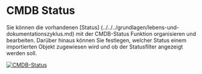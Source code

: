 # CMDB Status

Sie können die vorhandenen [Status] (../../../grundlagen/lebens-und-dokumentationszyklus.md) mit der CMDB-Status Funktion organisieren und bearbeiten. Darüber hinaus können Sie festlegen, welcher Status einem importierten Objekt zugewiesen wird und ob der Statusfilter angezeigt werden soll.

[![CMDB-Status](../../../assets/images/de/administration/verwaltung/vordefinierte-inhalte/cmdb-status/1-cs.png)](../../../assets/images/de/administration/verwaltung/vordefinierte-inhalte/cmdb-status/1-cs.png)
